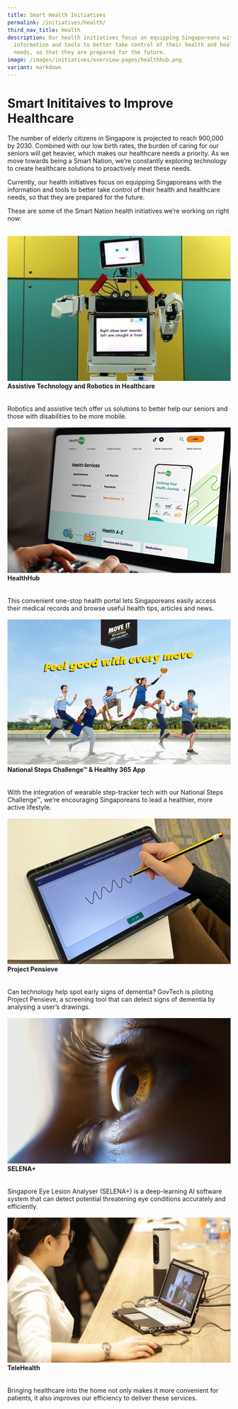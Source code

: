 ```yaml
---
title: Smart Health Initiatives
permalink: /initiatives/health/
third_nav_title: Health
description: Our health initiatives focus on equipping Singaporeans with the
  information and tools to better take control of their health and healthcare
  needs, so that they are prepared for the future.
image: /images/initiatives/overview-pages/healthhub.png
variant: markdown
---
```

# Smart Inititaives to Improve Healthcare

The number of elderly citizens in Singapore is projected to reach 900,000 by 2030. Combined with our low birth rates, the burden of caring for our seniors will get heavier, which makes our healthcare needs a priority. As we move towards being a Smart Nation, we’re constantly exploring technology to create healthcare solutions to proactively meet these needs. 

Currently, our health initiatives focus on equipping Singaporeans with the information and tools to better take control of their health and healthcare needs, so that they are prepared for the future. 

These are some of the Smart Nation health initiatives we’re working on right now:

<br>
<div class="row">
<div class="col"> 
<a href="/initiatives/assistive-techonology-robotics"><img src="/images/initiatives/overview-pages/assistive-tech.png" alt="Assistive Technology adn Robotics in HealthCare"></a><br>
    <div class="header"><b>Assistive Technology and Robotics in Healthcare</b></div><br>
    <div class="para"><br>Robotics and assistive tech offer us solutions to better help our seniors and those with disabilities to be more mobile.
</div>
<br>

</div>
	<div class="col"> 
<a href="/initiatives/healthhub"><img src="/images/initiatives/overview-pages/healthhubweb.png" alt="HealthHub"></a><br>
     <div class="header"><b>HealthHub</b></div><br>
    <div class="para"><br>This convenient one-stop health portal lets Singaporeans easily access their medical records and browse useful health tips, articles and news.
</div>
<br>

</div>
	<div class="col"> 
<a href="/initiatives/national-steps-challenge"><img src="/images/initiatives/overview-pages/national-steps-challenge.png" alt="Healthy365"></a><br>
    <div class="header"><b>National Steps Challenge™ &amp; Healthy 365 App</b></div><br>
    <div class="para"><br>With the integration of wearable step-tracker tech with our National Steps Challenge™, we’re encouraging Singaporeans to lead a healthier, more active lifestyle.
</div>
<br></div></div>


<div class="row">
<div class="col"> 
<a href="/initiatives/project-pensieve/"><img src="/images/initiatives/project-pensieve.jpg" alt="Project Pensieve"></a><br>
	<div class="header"><b>Project Pensieve</b></div><br>
	<div class="para"><br>Can technology help spot early signs of dementia? GovTech is piloting Project Pensieve, a screening tool that can detect signs of dementia by analysing a user’s drawings.
</div>
<br>

</div>
	<div class="col"> 
<a href="/initiatives/selena-plus/"><img src="/images/initiatives/selena.jpeg" alt="SELENA+"></a><br>
		<div class="header"><b>SELENA+</b></div><br>
		<div class="para"><br>Singapore Eye Lesion Analyser (SELENA+) is a deep-learning AI software system that can detect potential threatening eye conditions accurately and efficiently.
</div>
<br>

</div>
	<div class="col"> 
<a href="/initiatives/telehealth"><img src="/images/initiatives/overview-pages/telehealth.png" alt="TeleHealth"></a><br>
		<div class="header"><b>TeleHealth</b></div><br>
		<div class="para"><br>Bringing healthcare into the home not only makes it more convenient for patients, it also improves our efficiency to deliver these services.
</div>
<br></div></div>